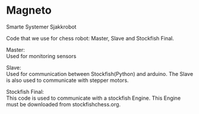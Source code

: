 # Magneto
Smarte Systemer Sjakkrobot

Code that we use for chess robot:  Master, Slave and Stockfish Final.


Master:  
  Used for monitoring sensors

Slave:  
  Used for communication between Stockfish(Python) and arduino. The Slave is also used to communicate with stepper motors.

Stockfish Final:  
    This code is used to communicate with a stockfish Engine. This Engine must be downloaded from stockfishchess.org.
